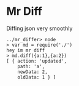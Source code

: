 Mr Diff
=========

Diffing json very smoothly
```
../mr_differ> node
> var md = require('./')
hey im mr diff
> md.diff({a:1},{a:2})
[ { action: 'updated',
    path: 'a',
    newData: 2,
    oldData: 1 } ]
```
